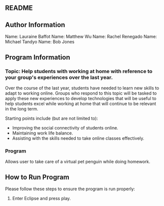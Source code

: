 ## README

Author Information
--------------------------------------------------------------------------------
Name:   Lauraine Baffot
Name:   Matthew Wu
Name:   Rachel Renegado
Name:   Michael Tandyo
Name:   Bob Jones

Program Information
--------------------------------------------------------------------------------
### Topic: Help students with working at home with reference to your group's experiences over the last year.
Over the course of the last year, students have needed to learn new skills to adapt to working online. 
Groups who respond to this topic will be tasked to apply these new experiences to develop technologies that 
will be useful to help students excel while working at home that will continue to be relevant in the long term.

Starting points include (but are not limited to):
  - Improving the social connectivity of students online.
  - Maintaining work life balance.
  - Assisting with the skills needed to take online classes effectively.

### Program
Allows user to take care of a virtual pet penguin while doing homework.

How to Run Program
--------------------------------------------------------------------------------
Please follow these steps to ensure the program is run properly:
  
  1. Enter Eclipse and press play.
